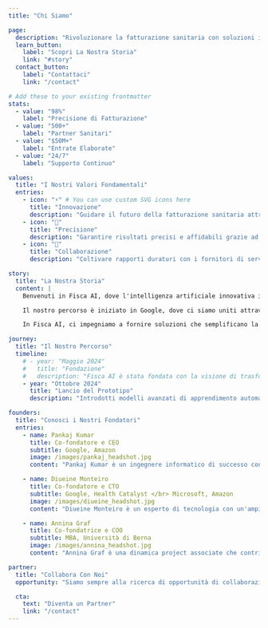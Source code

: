 ```yaml
---
title: "Chi Siamo"

page:
  description: "Rivoluzionare la fatturazione sanitaria con soluzioni innovative basate sull'IA"
  learn_button:
    label: "Scopri La Nostra Storia"
    link: "#story"
  contact_button:
    label: "Contattaci"
    link: "/contact"

# Add these to your existing frontmatter
stats:
  - value: "98%"
    label: "Precisione di Fatturazione"
  - value: "500+"
    label: "Partner Sanitari"
  - value: "$50M+"
    label: "Entrate Elaborate"
  - value: "24/7"
    label: "Supporto Continuo"

values:
  title: "I Nostri Valori Fondamentali"
  entries:
    - icon: "⚡" # You can use custom SVG icons here
      title: "Innovazione"
      description: "Guidare il futuro della fatturazione sanitaria attraverso tecnologie IA all'avanguardia."
    - icon: "🎯"
      title: "Precisione"
      description: "Garantire risultati precisi e affidabili grazie ad avanzati algoritmi di apprendimento automatico."
    - icon: "🤝"
      title: "Collaborazione"
      description: "Coltivare rapporti duraturi con i fornitori di servizi sanitari per migliorare la gestione del ciclo dei ricavi."

story:
  title: "La Nostra Storia"
  content: |
    Benvenuti in Fisca AI, dove l'intelligenza artificiale innovativa incontra il complesso mondo della fatturazione medica. Fondata nel 2024, la nostra missione è semplificare e rivoluzionare i processi di fatturazione, rendendo i servizi sanitari più efficienti per fornitori e pazienti.</br>

    Il nostro percorso è iniziato in Google, dove ci siamo uniti attraverso la nostra passione condivisa per l'uso della tecnologia per creare cambiamenti significativi. Riconoscendo il grande potenziale dell'IA per trasformare l'industria sanitaria, abbiamo combinato la nostra esperienza per fondare Fisca AI, un'azienda dedicata all'innovazione e all'eccellenza nella fatturazione medica.</br>

    In Fisca AI, ci impegniamo a fornire soluzioni che semplificano la fatturazione, migliorano la precisione e, in definitiva, migliorano l'esperienza sanitaria per tutti gli attori coinvolti.

journey:
  title: "Il Nostro Percorso"
  timeline:
    # - year: "Maggio 2024"
    #   title: "Fondazione"
    #   description: "Fisca AI è stata fondata con la visione di trasformare la fatturazione medica."
    - year: "Ottobre 2024"
      title: "Lancio del Prototipo"
      description: "Introdotti modelli avanzati di apprendimento automatico per l'analisi predittiva delle fatturazioni."

founders:
  title: "Conosci i Nostri Fondatori"
  entries:
    - name: Pankaj Kumar
      title: Co-fondatore e CEO
      subtitle: Google, Amazon
      image: /images/pankaj_headshot.jpg
      content: "Pankaj Kumar è un ingegnere informatico di successo con un'esperienza consolidata in aziende tecnologiche leader come Google, Amazon e Directi. Come co-fondatore di Fisca AI, è all'avanguardia nell'innovazione di soluzioni sanitarie scalabili. Con competenze in C, C++ e Java, e una laurea dalla Shanmugha Arts Science Technology and Research Academy, Pankaj si impegna a sfruttare tecnologie all'avanguardia per ottenere risultati significativi."

    - name: Diueine Monteiro
      title: Co-fondatore e CTO
      subtitle: Google, Health Catalyst </br> Microsoft, Amazon
      image: /images/diueine_headshot.jpg
      content: "Diueine Monteiro è un esperto di tecnologia con un'ampia esperienza nei sistemi distribuiti, nella comprensione delle query e nella qualità dei modelli. Avendo lavorato con giganti del settore come Google, Microsoft e Amazon, ha guidato numerosi progetti innovativi in settori come l'ingestione di dati, la sanità e l'apprendimento automatico. Come co-fondatore di Fisca AI, Diueine è impegnato a promuovere l'innovazione nel settore sanitario."

    - name: Annina Graf
      title: Co-fondatrice e COO
      subtitle: MBA, Università di Berna
      image: /images/annina_headshot.jpg
      content: "Annina Graf è una dinamica project associate che contribuisce attivamente all'ecosistema startup della Svizzera. Con un MBA e una vasta esperienza nella gestione di progetti, nel coinvolgimento della comunità e nel controllo finanziario, porta competenze preziose nel team di Fisca. Spinta dalla sua passione per l'innovazione, Annina mira non solo a fare un impatto significativo, ma anche a realizzare la sua visione imprenditoriale."

partner:
  title: "Collabora Con Noi"
  opportunity: "Siamo sempre alla ricerca di opportunità di collaborazione con organizzazioni che condividono la nostra visione. Se sei interessato a esplorare opportunità di partnership o a saperne di più su cosa possiamo realizzare insieme, non esitare a contattarci.</br> Grazie per aver preso in considerazione Fisca AI. Siamo entusiasti di scoprire nuove opportunità insieme!"

  cta:
    text: "Diventa un Partner"
    link: "/contact"
---
```

